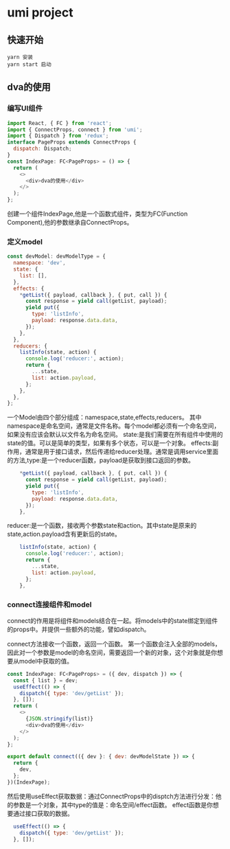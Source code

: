 # umi project

## 快速开始
```
yarn 安装
yarn start 启动
```

## dva的使用

### 编写UI组件
```javascript
import React, { FC } from 'react';
import { ConnectProps, connect } from 'umi';
import { Dispatch } from 'redux';
interface PageProps extends ConnectProps {
  dispatch: Dispatch;
}
const IndexPage: FC<PageProps> = () => {
  return (
    <>
      <div>dva的使用</div>
    </>
  );
};
```
创建一个组件IndexPage,他是一个函数式组件，类型为FC(Function Component),他的参数继承自ConnectProps。


### 定义model
```javascript
const devModel: devModelType = {
  namespace: 'dev',
  state: {
    list: [],
  },
  effects: {
    *getList({ payload, callback }, { put, call }) {
      const response = yield call(getList, payload);
      yield put({
        type: 'listInfo',
        payload: response.data.data,
      });
    },
  },
  reducers: {
    listInfo(state, action) {
      console.log('reducer:', action);
      return {
        ...state,
        list: action.payload,
      };
    },
  },
};
```
一个Model由四个部分组成：namespace,state,effects,reducers。
其中namespace是命名空间，通常是文件名称。每个model都必须有一个命名空间，如果没有应该会默认以文件名为命名空间。
state:是我们需要在所有组件中使用的state的值。可以是简单的类型，如果有多个状态，可以是一个对象。
effects:副作用，通常是用于接口请求，然后传递给reducer处理。通常是调用service里面的方法,type:是一个reducer函数，payload是获取到接口返回的参数。
```javascript
    *getList({ payload, callback }, { put, call }) {
      const response = yield call(getList, payload);
      yield put({
        type: 'listInfo',
        payload: response.data.data,
      });
    },
```
reducer:是一个函数，接收两个参数state和action。其中state是原来的state,action.payload含有更新后的state。
```javascript
    listInfo(state, action) {
      console.log('reducer:', action);
      return {
        ...state,
        list: action.payload,
      };
    },
```


### connect连接组件和model
connect的作用是将组件和models结合在一起。将models中的state绑定到组件的props中。并提供一些额外的功能，譬如dispatch。

connect方法接收一个函数，返回一个函数。
第一个函数会注入全部的models，因此对一个参数是model的命名空间，需要返回一个新的对象，这个对象就是你想要从model中获取的值。
```javascript
const IndexPage: FC<PageProps> = ({ dev, dispatch }) => {
  const { list } = dev;
  useEffect(() => {
    dispatch({ type: 'dev/getList' });
  }, []);
  return (
    <>
      {JSON.stringify(list)}
      <div>dva的使用</div>
    </>
  );
};

export default connect(({ dev }: { dev: devModelState }) => {
  return {
    dev,
  };
})(IndexPage);
```
然后使用useEffect获取数据：通过ConnectProps中的disptch方法进行分发：他的参数是一个对象，其中type的值是：命名空间/effect函数。
effect函数是你想要通过接口获取的数据。
```javascript
  useEffect(() => {
    dispatch({ type: 'dev/getList' });
  }, []);

```
